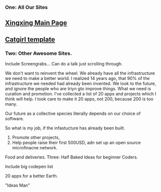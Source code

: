 ### One: All Our Sites

## [Xingxing Main Page](https:xinxing.vercel.app)
## [Catgirl template](https:catgirl-tau.vercel.app)

### Two: Other Awesome Sites. 

Include Screengrabs... Can do a talk just scrolling through. 

We don't want to reinvent the wheel. We already have all the infrastructure we need to make a better world. I realized 14 years ago, that 90% of the infrastructure we needed had already been invented. We look to the future, and ignore the people who are triyn gto improve things. What we need is curation and promotion. I've collected a list of 20 apps and projects which I think will help. I took care to make it 20 apps, not 200, because 200 is too many. 

Our future as a collective species literally depends on our choice of software.

So what is my job, if the infastucture has already been built.

1) Promote other projects, 
2) Help people raise their first 500USD, adn set up an open source microfinacne network. 

Food and deliveries.
 Three: Half Baked Ideas for beginner Coders.
 
 Include big codepen list
 
 20 apps for a better Earth.
 
 "Ideas Man"
